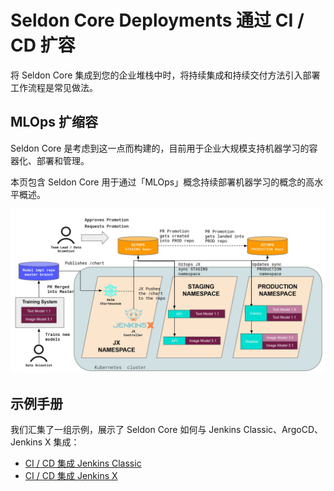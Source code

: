 # Seldon Core Deployments 通过 CI / CD 扩容

将 Seldon Core 集成到您的企业堆栈中时，将持续集成和持续交付方法引入部署工作流程是常见做法。

## MLOps 扩缩容

Seldon Core 是考虑到这一点而构建的，目前用于企业大规模支持机器学习的容器化、部署和管理。

本页包含 Seldon Core 用于通过「MLOps」概念持续部署机器学习的概念的高水平概述。

![](../images/cicd-seldon.jpg)

## 示例手册

我们汇集了一组示例，展示了 Seldon Core 如何与 Jenkins Classic、ArgoCD、Jenkins X 集成：

* [CI / CD 集成 Jenkins Classic](../examples/jenkins_classic.html)
* [CI / CD 集成 Jenkins X](../examples/jenkins_x.html)
